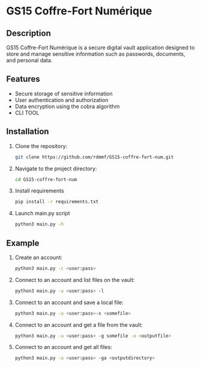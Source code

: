 # GS15 Coffre-Fort Numérique

## Description
GS15 Coffre-Fort Numérique is a secure digital vault application designed to store and manage sensitive information such as passwords, documents, and personal data.

## Features
- Secure storage of sensitive information
- User authentication and authorization
- Data encryption using the cobra algorithm
- CLI TOOL

## Installation
1. Clone the repository:
    ```bash
    git clone https://github.com/rdmmf/GS15-coffre-fort-num.git
    ```
2. Navigate to the project directory:
    ```bash
    cd GS15-coffre-fort-num
    ```
3. Install requirements
    ```bash
    pip install -r requirements.txt
    ```
4. Launch main.py script
    ```bash
    python3 main.py -h
    ```
## Example
1. Create an account:
    ```bash
    python3 main.py -c <user:pass>
    ```
2. Connect to an account and list files on the vault:
    ```bash
    python3 main.py -u <user:pass> -l
    ```
3. Connect to an account and save a local file:
    ```bash
    python3 main.py -u <user:pass>-s <somefile>
    ```
4. Connect to an account and get a file from the vault:
    ```bash
    python3 main.py -u <user:pass> -g somefile -o <outputfile>
    ```
5. Connect to an account and get all files:
    ```bash
    python3 main.py -u <user:pass> -ga <outputdirectory>
    ```
